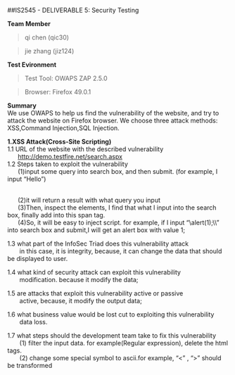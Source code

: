 ##IS2545 - DELIVERABLE 5: Security Testing

**Team Member**
>qi chen (qic30)

>jie zhang (jiz124)

**Test Evironment**
>Test Tool: OWAPS ZAP 2.5.0

>Browser: Firefox 49.0.1

**Summary**
<br>
We use OWAPS to help us find the vulnerability of the website, and try to attack the website on Firefox browser. We choose three attack methods: XSS,Command Injection,SQL Injection.

**1.XSS Attack(Cross-Site Scripting)**
<br>
1.1 URL of the website with the described vulnerability
<br>
&nbsp;&nbsp;&nbsp;&nbsp;&nbsp;&nbsp;http://demo.testfire.net/search.aspx
<br>
1.2 Steps taken to exploit the vulnerability
<br>
&nbsp;&nbsp;&nbsp;&nbsp;&nbsp;&nbsp;(1)input some query into search box, and then submit. (for example, I input “Hello”)

<br>
&nbsp;&nbsp;&nbsp;&nbsp;&nbsp;&nbsp;(2)it will return a result with what query you input

<br>
&nbsp;&nbsp;&nbsp;&nbsp;&nbsp;&nbsp;(3)Then, inspect the elements, I find that what I input into the search box, finally add into this span tag.


<br>
&nbsp;&nbsp;&nbsp;&nbsp;&nbsp;&nbsp;(4)So, it will be easy to inject script. for example, if I input “\</span>alert(1);\<script>\</script>\<span>” into search box and submit,I will get an alert box with  value 1;
<br>

1.3 what part of the InfoSec Triad does this vulnerability attack
<br>
&nbsp;&nbsp;&nbsp;&nbsp;&nbsp;&nbsp;
	in this case, it is integrity, because, it can change the data that should be displayed to user.
	<br>
	
1.4 what kind of security attack can exploit this vulnerability 
<br>
&nbsp;&nbsp;&nbsp;&nbsp;&nbsp;&nbsp;
	modification. because it modify the data;
	<br>
	
1.5 are attacks that exploit this vulnerability active or passive
<br>
&nbsp;&nbsp;&nbsp;&nbsp;&nbsp;&nbsp;
	active, because, it modify the output data;
	<br>
	
1.6 what business value would be lost cut to exploiting this vulnerability
<br>
&nbsp;&nbsp;&nbsp;&nbsp;&nbsp;&nbsp;
	data loss.
	<br>
	
1.7 what steps should the development team take to fix this vulnerability
<br>
&nbsp;&nbsp;&nbsp;&nbsp;&nbsp;&nbsp;
	(1) filter the input data. for example(Regular expression), delete the html tags.
	<br>
&nbsp;&nbsp;&nbsp;&nbsp;&nbsp;&nbsp;
	(2) change some special symbol to ascii.for example, “<” , “>” should be transformed

